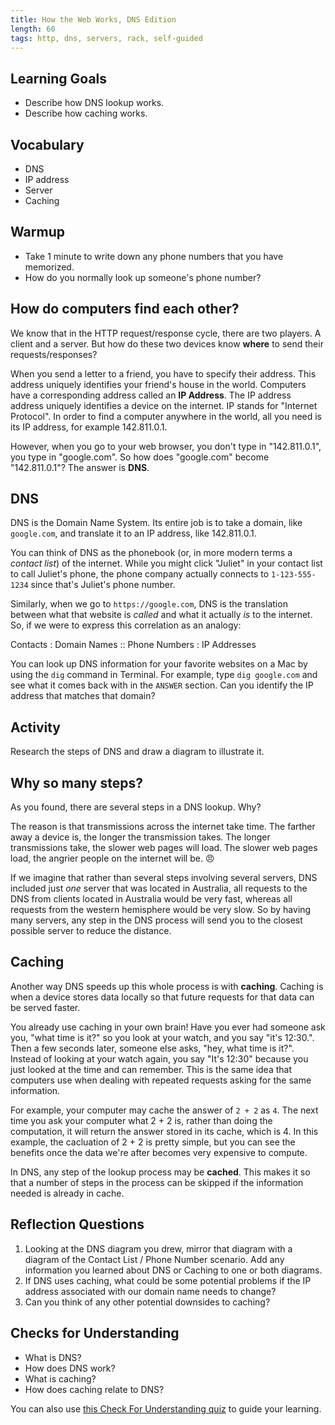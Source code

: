 ```yaml
---
title: How the Web Works, DNS Edition
length: 60
tags: http, dns, servers, rack, self-guided
---
```


## Learning Goals

* Describe how DNS lookup works.
* Describe how caching works.

## Vocabulary

* DNS
* IP address
* Server
* Caching

## Warmup

* Take 1 minute to write down any phone numbers that you have memorized.
* How do you normally look up someone's phone number?

## How do computers find each other?

We know that in the HTTP request/response cycle, there are two players. A client and a server. But how do these two devices know **where** to send their requests/responses?

When you send a letter to a friend, you have to specify their address. This address uniquely identifies your friend's house in the world. Computers have a corresponding address called an **IP Address**. The IP address address uniquely identifies a device on the internet. IP stands for "Internet Protocol". In order to find a computer anywhere in the world, all you need is its IP address, for example 142.811.0.1.

However, when you go to your web browser, you don't type in "142.811.0.1", you type in "google.com". So how does "google.com" become "142.811.0.1"? The answer is **DNS**.

## DNS

DNS is the Domain Name System. Its entire job is to take a domain, like `google.com`, and translate it to an IP address, like 142.811.0.1.

You can think of DNS as the phonebook (or, in more modern terms a *contact list*) of the internet. While you might click "Juliet" in your contact list to call Juliet's phone, the phone company actually connects to `1-123-555-1234` since that's Juliet's phone number. 

Similarly, when we go to `https://google.com`, DNS is the translation between what that website is *called* and what it actually *is* to the internet. So, if we were to express this correlation as an analogy: 

Contacts : Domain Names :: Phone Numbers : IP Addresses

You can look up DNS information for your favorite websites on a Mac by using the `dig` command in Terminal. For example, type `dig google.com` and see what it comes back with in the `ANSWER` section. Can you identify the IP address that matches that domain? 

## Activity

Research the steps of DNS and draw a diagram to illustrate it.

## Why so many steps?

As you found, there are several steps in a DNS lookup. Why?

The reason is that transmissions across the internet take time. The farther away a device is, the longer the transmission takes. The longer transmissions take, the slower web pages will load. The slower web pages load, the angrier people on the internet will be. 😠 

If we imagine that rather than several steps involving several servers, DNS included just _one_ server that was located in Australia, all requests to the DNS from clients located in Australia would be very fast, whereas all requests from the western hemisphere would be very slow. So by having many servers, any step in the DNS process will send you to the closest possible server to reduce the distance.

## Caching

Another way DNS speeds up this whole process is with **caching**. Caching is when a device stores data locally so that future requests for that data can be served faster.

You already use caching in your own brain! Have you ever had someone ask you, "what time is it?" so you look at your watch, and you say "it's 12:30.". Then a few seconds later, someone else asks, "hey, what time is it?". Instead of looking at your watch again, you say "It's 12:30" because you just looked at the time and can remember. This is the same idea that computers use when dealing with repeated requests asking for the same information. 

For example, your computer may cache the answer of `2 + 2` as `4`. The next time you ask your computer what 2 + 2 is, rather than doing the computation, it will return the answer stored in its cache, which is 4. In this example, the cacluation of 2 + 2 is pretty simple, but you can see the benefits once the data we're after becomes very expensive to compute.

In DNS, any step of the lookup process may be **cached**. This makes it so that a number of steps in the process can be skipped if the information needed is already in cache.

## Reflection Questions

1. Looking at the DNS diagram you drew, mirror that diagram with a diagram of the Contact List / Phone Number scenario. Add any information you learned about DNS or Caching to one or both diagrams. 
2. If DNS uses caching, what could be some potential problems if the IP address associated with our domain name needs to change? 
3. Can you think of any other potential downsides to caching? 

## Checks for Understanding

* What is DNS?
* How does DNS work?
* What is caching?
* How does caching relate to DNS?

You can also use [this Check For Understanding quiz](https://forms.gle/cwthfKMmS5WNoCd37) to guide your learning. 